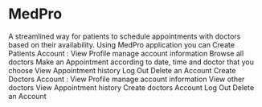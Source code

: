 # MedPro
A streamlined way for patients to schedule appointments with doctors based on their availability.
Using MedPro application you can 
Create Patients Account :
View Profile  manage account information 
Browse all doctors 
Make an Appointment according to date, time and doctor that you choose 
View Appointment history 
Log Out
Delete an Account 
Create Doctors Account :
View Profile  manage account information 
View other doctors 
View Appointment history 
Create doctors Account 
Log Out 
Delete an Account 
